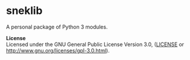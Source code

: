 # sneklib
A personal package of Python 3 modules.

**License**  
Licensed under the GNU General Public License Version 3.0, ([LICENSE](LICENSE) or http://www.gnu.org/licenses/gpl-3.0.html).
